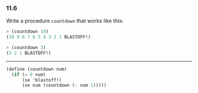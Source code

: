 ### 11.6

Write a procedure `countdown` that works like this:

~~~ scheme
> (countdown 10)
(10 9 8 7 6 5 4 3 2 1 BLASTOFF!)

> (countdown 3)
(3 2 1 BLASTOFF!)
~~~

***

~~~ scheme
(define (countdown num)
  (if (= 0 num)
      (se 'blastoff!)
      (se num (countdown (- num 1)))))
~~~